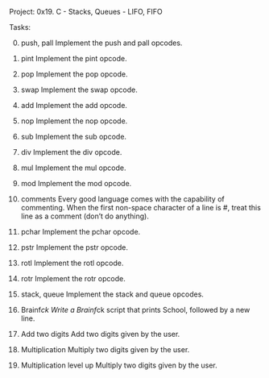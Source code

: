 Project: 0x19. C - Stacks, Queues - LIFO, FIFO

Tasks: 

0. push, pall
Implement the push and pall opcodes.

1. pint
Implement the pint opcode.

2. pop
Implement the pop opcode.

3. swap
Implement the swap opcode.

4. add
Implement the add opcode.

5. nop
Implement the nop opcode.

6. sub
Implement the sub opcode.

7. div
Implement the div opcode.

8. mul
Implement the mul opcode.

9. mod
Implement the mod opcode.

10. comments
Every good language comes with the capability of commenting. When the first non-space character of a line is #, treat this line as a comment (don’t do anything).

11. pchar
Implement the pchar opcode.

12. pstr
Implement the pstr opcode.

13. rotl
Implement the rotl opcode.

14. rotr
Implement the rotr opcode.

15. stack, queue
Implement the stack and queue opcodes.

16. Brainf*ck
Write a Brainf*ck script that prints School, followed by a new line.

17. Add two digits
Add two digits given by the user.

18. Multiplication
Multiply two digits given by the user.

19. Multiplication level up
Multiply two digits given by the user.
